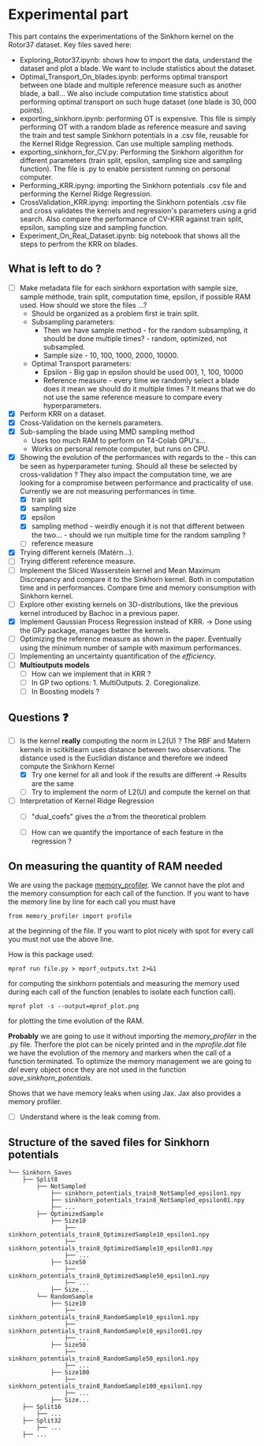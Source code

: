 # Experimental part

This part contains the experimentations of the Sinkhorn kernel on the Rotor37 dataset.
Key files saved here:
- Exploring_Rotor37.ipynb: shows how to import the data, understand the dataset and plot a blade. We want to include statistics about the dataset.
- Optimal_Transport_On_blades.ipynb: performs optimal transport between one blade and multiple reference measure such as another blade, a ball... We also include computation time statistics about performing optimal transport on such huge dataset (one blade is $30,000$ points).
- exporting_sinkhorn.ipynb: performing OT is expensive. This file is simply performing OT with a random blade as reference measure and saving the train and test sample Sinkhorn potentials in a .csv file, reusable for the Kernel Ridge Regression. Can use multiple sampling methods.
- exporting_sinkhorn_for_CV.py: Performing the Sinkhorn algorithm for different parameters (train split, epsilon, sampling size and sampling function). The file is .py to enable persistent running on personal computer.
- Performing_KRR.ipyng: importing the Sinkhorn potentials .csv file and performing the Kernel Ridge Regression.
- CrossValidation_KRR.ipyng: importing the Sinkhorn potentials .csv file and cross validates the kernels and regression's parameters using a grid search. Also compare the performance of CV-KRR against train split, epsilon, sampling size and sampling function.
- Experiment_On_Real_Dataset.ipynb: big notebook that shows all the steps to perfrom the KRR on blades.



## What is left to do ?
- [ ] Make metadata file for each sinkhorn exportation with sample size, sample méthode, train split, computation time, epsilon, if possible RAM used. How should we store the files ...?
  - Should be organized as a problem first ie train split.
  - Subsampling parameters:
    - Then we have sample method - for the random subsampling, it should be done multiple times? - random, optimized, not subsampled.
    - Sample size - 10, 100, 1000, 2000, 10000.
  - Optimal Transport parameters:
    - Epsilon - Big gap in epsilon should be used 001, 1, 100, 10000
    - Reference measure - every time we randomly select a blade does it mean we should do it multiple times ? It means that we do not use the same reference measure to compare every hyperparameters. 
- [x] Perform KRR on a dataset.
- [x] Cross-Validation on the kernels parameters.
- [x] Sub-sampling the blade using MMD sampling method
  - Uses too much RAM to perform on T4-Colab GPU's...
  - Works on personal remote computer, but runs on CPU.
- [x] Showing the evolution of the performances with regards to the - this can be seen as hyperparameter tuning. Should all these be selected by cross-validation ? They also impact the computation time, we are looking for a compromise between performance and practicality of use. Currently we are not measuring performances in time.
  - [x] train split
  - [x] sampling size
  - [x] epsilon
  - [x] sampling method - weirdly enough it is not that different between the two... - should we run multiple time for the random sampling ?
  - [ ] reference measure
- [x] Trying different kernels (Matérn...).
- [ ] Trying different reference measure.
- [ ] Implement the Sliced Wasserstein kernel and Mean Maximum Discrepancy and compare it to the Sinkhorn kernel. Both in computation time and in performances. Compare time and memory consumption with Sinkhorn kernel.
- [ ] Explore other existing kernels on 3D-distributions, like the previous kernel introduced by Bachoc in a previous paper.
- [x] Implement Gaussian Process Regression instead of KRR. -> Done using the GPy package, manages better the kernels.
- [ ] Optimizing the reference measure as shown in the paper. Eventually using the minimum number of sample with maximum performances.
- [ ] Implementing an uncertainty quantification of the *efficiency*.
- [ ] **Multioutputs models**
  - [ ] How can we implement that in KRR ?
  - [ ] In GP two options: 1. MultiOutputs. 2. Coregionalize.
  - [ ] In Boosting models ?

## Questions ❓
- [ ] Is the kernel **really** computing the norm in L2(U) ? The RBF and Matern kernels in scitkitlearn uses distance between two observations. The distance used is the Euclidian distance and therefore we indeed compute the Sinkhorn Kernel
  - [x] Try one kernel for all and look if the results are different -> Results are the same
  - [ ] Try to implement the norm of L2(U) and compute the kernel on that
- [ ] Interpretation of Kernel Ridge Regression
  - [ ] "dual_coefs" gives the $\hat{\alpha}$ from the theoretical problem
  - [ ] How can we quantify the importance of each feature in the regression ?


## On measuring the quantity of RAM needed
We are using the package [memory_profiler](https://github.com/pythonprofilers/memory_profiler/tree/master). 
We cannot have the plot and the memory consumption for each call of the function.
If you want to have the memory line by line for each call you must have
```
from memory_profiler import profile
```
at the beginning of the file.
If you want to plot nicely with spot for every call you must not use the above line.

How is this package used:
```
mprof run file.py > mporf_outputs.txt 2>&1
```
for computing the sinkhorn potentials and measuring the memory used during each call of the function (enables to isolate each function call).
```
mprof plot -s --output=mprof_plot.png
```
for plotting the time evolution of the RAM.

**Probably** we are going to use it without importing the *memory_profiler* in the .py file. Therfore the plot can be nicely printed and in the *mprofile.dat* file we have the evolution of the memory and markers when the call of a function terminated. To optimize the memory management we are going to *del* every object once they are not used in the function *save_sinkhorn_potentials*.

Shows that we have memory leaks when using Jax. Jax also provides a memory profiler.
- [ ] Understand where is the leak coming from.

## Structure of the saved files for Sinkhorn potentials

```
└── Sinkhorn_Saves
    ├── Split8
        ├── NotSampled
            ├── sinkhorn_potentials_train8_NotSampled_epsilon1.npy
            ├── sinkhorn_potentials_train8_NotSampled_epsilon01.npy
            ├── ...
        ├── OptimizedSample
            ├── Size10
                ├── sinkhorn_potentials_train8_OptimizedSample10_epsilon1.npy
                ├── sinkhorn_potentials_train8_OptimizedSample10_epsilon01.npy
                ├── ...
            ├── Size50
                ├── sinkhorn_potentials_train8_OptimizedSample50_epsilon1.npy
                ├── ...
            ├── Size...
        └── RandomSample
            ├── Size10
                ├── sinkhorn_potentials_train8_RandomSample10_epsilon1.npy
                ├── sinkhorn_potentials_train8_RandomSample10_epsilon01.npy
                ├── ...
            ├── Size50
                ├── sinkhorn_potentials_train8_RandomSample50_epsilon1.npy
                ├── ...
            ├── Size100
                ├── sinkhorn_potentials_train8_RandomSample100_epsilon1.npy
                ├── ...
            ├── Size...
    ├── Split16
        ├── ...
    ├── Split32
        ├── ...
    ├── ...

```
